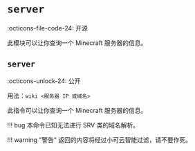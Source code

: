 # `server`

:octicons-file-code-24: 开源

此模块可以让你查询一个 Minecraft 服务器的信息。

## `server`
:octicons-unlock-24: 公开

用法：`wiki <服务器 IP 或域名>`

此指令可以让你查询一个 Minecraft 服务器的信息。

!!! bug
    本命令已知无法进行 SRV 类的域名解析。

!!! warning "警告"
    返回的内容将经过小可云智能过滤，请不要作死。
